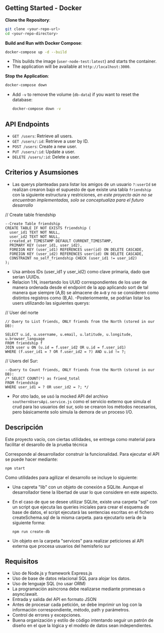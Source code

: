 
## Getting Started - Docker
**Clone the Repository**:
   ```bash
   git clone <your-repo-url>
   cd <your-repo-directory>
   ```
**Build and Run with Docker Compose**:
   ```bash
   docker-compose up -d --build
   ```
   - This builds the image (`user-node-test:latest`) and starts the container.
   - The application will be available at `http://localhost:3000`.

**Stop the Application**:
   ```bash
   docker-compose down
   ```
   - Add `-v` to remove the volume (`db-data`) if you want to reset the database:
     ```bash
     docker-compose down -v
     ```
## API Endpoints

- `GET /users`: Retrieve all users.
- `GET /users/:id`: Retrieve a user by ID.
- `POST /users`: Create a new user.
- `PUT /users/:id`: Update a user.
- `DELETE /users/:id`: Delete a user.

## Criterios y Asumsiones
- Las querys planteadas para listar los amigos de un usuario `?:userId` se realizan crearon bajo el supuesto de que existe una tabla  `friendship` con la siguiente estructura y restriciones, _en este proyecto aún no se encuentran implementadas, solo se conceptualiza para el futuro desarrollo_

// Create table friendship
```
--Create Table friendship 
CREATE TABLE IF NOT EXISTS friendship (
  user_id1 TEXT NOT NULL,
  user_id2 TEXT NOT NULL,
  created_at TIMESTAMP DEFAULT CURRENT_TIMESTAMP,
  PRIMARY KEY (user_id1, user_id2),
  FOREIGN KEY (user_id1) REFERENCES user(id) ON DELETE CASCADE,
  FOREIGN KEY (user_id2) REFERENCES user(id) ON DELETE CASCADE,
  CONSTRAINT no_self_friendship CHECK (user_id1 != user_id2)
);
```

 - Usa ambos IDs (user_id1 y user_id2) como clave primaria, dado que serian UUIDs.
 - Relacion 1:N, insertando los UUID correspondientes de los user de manera ordenada desde el endpoint de la app aplicando sort de tal manera que siempre (A,B) se almacene de `A<B` y no se consideren como distintos registros como (B,A).
 -Posteriormente, se podrìan listar los users utilizando las siguientes querys:

// User del norte
```
// Query to List friends, ONLY friends from the North (stored in our DB):

SELECT u.id, u.username, u.email, u.latitude, u.longitude, u.browser_language
FROM friendship f
JOIN user u ON (u.id = f.user_id2 OR u.id = f.user_id1)
WHERE (f.user_id1 = ? OR f.user_id2 = ?) AND u.id != ?;
```
// Users del Sur:
```
--Query to Count friends, ONLY friends from the North (stored in our DB):
/* SELECT COUNT(*) as friend_total
FROM friendship
WHERE user_id1 = ? OR user_id2 = ?; */
```

- Por otro lado, se usó la mocked API del archivo `southernUsersApi.service.js` como el servicio externo que simula el crud para lso usuarios del sur, solo se crearon los métodos necesarios, pero básicamente solo simula la demora de un proceso I/O.

## Descripción
Este proyecto vacío, con ciertas utilidades, se entrega como material para facilitar el desarollo de la prueba técnica

Corresponde al desarrollador construir la funcionalidad. Para ejecutar el API se puede hacer mediante:
  ```
  npm start
  ```

Como utilidades para agilizar el desarrollo se incluye lo siguiente:

- Una capreta "lib" con un objeto de conexión a SQLite. Aunque el desarrollador tiene la libertad de usar lo que considere en este aspecto.

- En el caso de que se desee utilizar SQLite, existe una carpeta "sql" con un script que ejecuta las queries iniciales para crear el esquema de base de datos, el script ejecutará las sentencias escritas en el fichero createSchema.sql de la misma carpeta. para ejecutarlo sería de la siguiente forma:
  ```
  npm run create-db
  ```
- Un objeto en la carpeta "services" para realizar peticiones al API externa que procesa usuarios del hemisferio sur


## Requisitos

- Uso de Node.js y framework Express.js
- Uso de base de datos relacional SQL para alojar los datos.
- Uso de lenguaje SQL (no usar ORM)
- La programación asíncrona debe realizarse mediante promesas o async/await.
- Entrada y salida del API en formato JSON
- Antes de procesar cada petición, se debe imprimir un log con la información correspondiente, método, path y parámetros.
- Control de errores y excepciones.
- Buena organización y estilo de código intentando seguir un patrón de diseño en el que la lógica y el modelo de datos sean independientes.